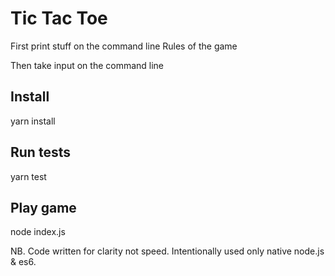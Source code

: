 
# Tic Tac Toe

First print stuff on the command line
Rules of the game

Then take input on the command line

## Install

yarn install

## Run tests

yarn test

## Play game

node index.js

NB. Code written for clarity not speed. Intentionally used only native node.js & es6.